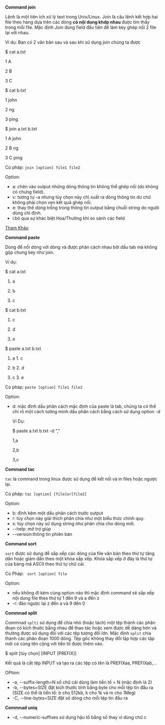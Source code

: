 **Command join**

Lệnh là một tiên ích xử lý text trong Unix/Linux. Join là câu lệnh kết hợp hai file theo hàng dựa trên các dòng **có nội dung khớp nhau** được tìm thấy trong mỗi file. Mặc định Join dùng field đầu tiên để làm key ghép nối 2 file lại với nhau.

Ví dụ: Bạn có 2 văn bản sau và sau khi sử dụng join chúng ta được

$ cat a.txt

1 A

2 B

3 C

$ cat b.txt

1 john

2 ng

3 ping

$ join a.txt b.txt

1 A john

2 B ng

3 C ping


Cú pháp: `join [option] file1 file2`

Option:
- a: chèn vào output những dòng thông tin không thể ghép nối (do không có chưng field).
- v: tương tự -a nhưng tùy chọn này chỉ xuất ra dòng thông tin dư chứ không phải chọn vẹn kết quả ghép nối.
- e: thay thế dòng trống trong thông tin output bằng chuỗi string do người dùng chỉ định.
- i:bỏ qua sự khác biệt Hoa/Thường khi so sánh các field

[Tham Khảo](https://www.geeksforgeeks.org/join-command-linux/)

**Command paste**

Dùng để nối dòng với dòng và được phân cách nhau bởi dấu tab mà không gộp chung key như join.

Ví dụ:

$ cat a.txt

1. a

2. b

3. c

$ cat b.txt

1. c

2. d

3. e

$ paste a.txt b.txt

1. a 1. c

2. b 2. d

3. c 3. e

Cú pháp: `paste [option] file1 file2`

Option:
- d: mặc đinh dấu phân cách mặc định của paste là tab, chúng ta có thể chỉ rõ một cách tường minh dấu phân cách bằng cách sử dụng option -d
   
   Ví Dụ:
   
   $ paste a.txt b.txt -d ","
   
   1,a
   
   2,b
   
   3,c


**Command tac**

`tac` là command trong linux được sử dụng để kết nối và in files hoặc ngược lại.

Cú pháp: `tac [option] [file]or[file2]`

  Option:
  - b: đính kèm một dấu phân cách trước output
  - r: tùy chọn này giải thích phân chia như một biểu thức chính quy.
  - s: tùy chọn này sử dụng string như phân chia cho dòng mới.
  - --help: mở trợ giúp
  - --version:thông tin phiên bản
  
**Command sort**

`sort` được sử dụng để sắp xếp các dòng của file văn bản theo thứ tự tăng dần hoặc giảm dần theo một khóa sắp xếp. Khóa sắp xếp ở đây là thứ tự của bảng mã ASCII theo thứ tự chữ cái.

Cú Pháp: ` sort [option] file`

Option:
- nếu không đi kèm cùng option nào thì mặc định command sẽ sắp xếp nội dung file theo thứ tự 1 đến 9 và a đến z
- -r: đảo ngược lại z đến a và 9 đến 0

**Commnad split**

Commnad `splti` sử dụng để chia nhỏ (hoặc tách) một tệp thành các phân đoạn có kích thước bằng nhau để thao tác hoặc xem được dễ dàng hơn và thường được sử dụng đối với các tệp tương đối lớn. Mặc định `split` chia thành các phân đoạn 1000 dòng. Tệp gốc không thay đổi tập hợp các tập mới có cùng tên cộng với tiền tố được thêm vào.

$ split [tùy chọn] [INPUT [PREFIX]]

Kết quả là cắt tệp INPUT và tạo ra các tệp có tên là PREFIXaa, PREFIXab,...

OPtion:
- -a, --suffix-length=N số chữ cái dùng làm tiền tố = N (mặc định là 2)
- -b, --bytes=SIZE đặt kích thước tính bằng byte cho mỗi tệp tin đầu ra (SIZE có thể là tiền tố: b cho 512kb, k cho 1k và m cho 1Meg)
- -C, --line-bytes=SIZE đặt số dòng cho mỗi tệp tin đầu ra

**Commnad uniq**

- -d, --numeric-suffixes sử dụng hậu tố bằng số thay vì dùng chữ c
